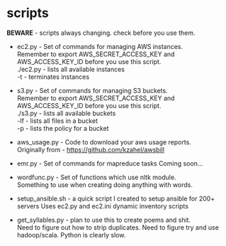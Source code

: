 scripts
=======

**BEWARE** - scripts always changing. check before you use them.

* ec2.py - Set of commands for managing AWS instances.  
  Remember to export AWS_SECRET_ACCESS_KEY and AWS_ACCESS_KEY_ID before you use this script.  
  ./ec2.py - lists all available instances  
  -t - terminates instances

* s3.py - Set of commands for managing S3 buckets.  
  Remember to export AWS_SECRET_ACCESS_KEY and AWS_ACCESS_KEY_ID before you use this script.   
  ./s3.py - lists all available buckets  
  -lf - lists all files in a bucket  
  -p - lists the policy for a bucket  

* aws_usage.py - Code to download your aws usage reports.  
  Originally from - https://github.com/kzahel/awsbill  

* emr.py - Set of commands for mapreduce tasks
  Coming soon...   

* wordfunc.py - Set of functions which use nltk module.  
  Something to use when creating doing anything with words.

* setup_ansible.sh - a quick script I created to setup ansible for 200+ servers
  Uses ec2.py and ec2.ini dynamic inventory scripts

* get_syllables.py - plan to use this to create poems and shit.  
  Need to figure out how to strip duplicates.
  Need to figure try and use hadoop/scala.
  Python is clearly slow.
